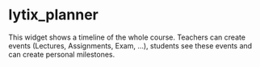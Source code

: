 # lytix\_planner

This widget shows a timeline of the whole course. Teachers can create events (Lectures, Assignments, Exam, …), students see these events and can create personal milestones.
